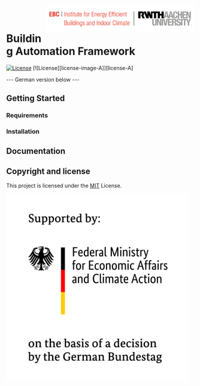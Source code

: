 
<a href="https://www.ebc.eonerc.rwth-aachen.de/"> <img src="logos/ebc-rwth-Logo.png" alt="EBC" title="EBC" align="right" width="400"/> </a>

<br/><br/>

# Building Automation Framework

[![License][license-image-M]][license-M]
[![License][license-image-A]][license-A]

--- German version below ---

<a href="https://www.fubic.energy" alt="Project logo" title="FUBIC All Electricity - Realization" height="170"/> </a>



## Getting Started



### Requirements


### Installation



## Documentation


## Copyright and license

This project is licensed under the [MIT][license-M] License.

<a href="https://www.bmwk.de/Navigation/DE/Home/home.html"> <img alt="Funding Source 1" src="logos/BMWK_Fz_2017_Office_Farbe_en.png" height="500"> </a>

[license-image-M]: https://img.shields.io/badge/license-MIT-blue
[license-M]: http://doge.mit-license.org
